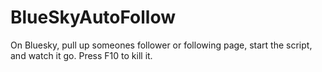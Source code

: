 # BlueSkyAutoFollow
On Bluesky, pull up someones follower or following page, start the script, and watch it go. Press F10 to kill it. 
